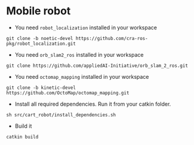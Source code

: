 # Mobile robot

- You need `robot_localization` installed in your workspace
```
git clone -b noetic-devel https://github.com/cra-ros-pkg/robot_localization.git
```

- You need `orb_slam2_ros` installed in your workspace
```
git clone https://github.com/appliedAI-Initiative/orb_slam_2_ros.git
```

- You need `octomap_mapping` installed in your workspace
```
git clone -b kinetic-devel https://github.com/OctoMap/octomap_mapping.git
```

- Install all required dependencies. Run it from your catkin folder.
```
sh src/cart_robot/install_dependencies.sh
```

- Build it
```
catkin build
```